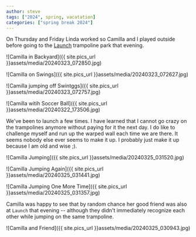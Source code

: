 ```yaml
---
author: steve
tags: ["2024", spring, vacatation]
categories: ["spring break 2024"]
---
```

On Thursday and Friday Linda worked so Camilla and I played outside before going to the [Launch](https://launchtrampolinepark.com/orlando/) trampoline park that evening.  

![Camilla in Backyard]({{ site.pics_url }}assets/media/20240323_072850.jpg)  

![Camilla on Swings]({{ site.pics_url }}assets/media/20240323_072627.jpg)  

![Camilla jumping off Swintggs]({{ site.pics_url }}assets/media/20240323_072757.jpg)  

![Camilla witih Soccer Ball]({{ site.pics_url }}assets/media/20240322_173506.jpg)  

We've been to launch a few times.  I have learned that I cannot go crazy on the trampolines anymore without paying for it the next day.  I do like to challenge myself and run up the warped wall each time we are there.  It seems nobody else ever seems to make it up.  I probably just make it up because I am old and wise ;).  

![Camilla Jumping]({{ site.pics_url }}assets/media/20240325_031520.jpg)  

![Camilla Jumping Again]({{ site.pics_url }}assets/media/20240325_031441.jpg)  

![Camilla Jumping One More Time]({{ site.pics_url }}assets/media/20240325_031357.jpg)  

Camilla was happy to see that by random chance her good friend was also at `Launch` that evening -- although they didn't immediately recognize each other while jumping on the same trampoline.  

![Camilla and Friend]({{ site.pics_url }}assets/media/20240325_030943.jpg)  
